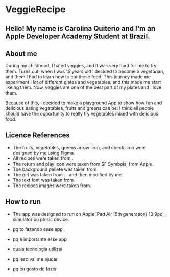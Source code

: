 #  VeggieRecipe

## Hello! My name is Carolina Quiterio and I'm an Apple Developer Academy Student at Brazil.


## About me
During my childhood, I hated veggies, and it was very hard for me to try them. Turns out, when I was 15 years old I
decided to become a vegetarian, and them I had to learn how to eat these food. This journey made me experiment I lot 
of different plates and vegetables, and this made me start likeing them. Now, veggies are one of the best part of my 
plates and I love them.

Because of this, I decided to make a playground App to show how fun and delicious eating vegetables, fruits and greens can be. 
I think all people should have the opportunity to really try vegetables mixed with delicious food.

## Licence References
- The fruits, vegetables, greens arrow icon, and check icon were designed by me using Figma.
- All recipes were taken from .
- The return and play icon were taken from SF Symbols, from Apple.
- The background pallete was taken from
- The girl was taken from ... and then modified by me.
- The text font was taken from.
- The recipes images were taken from.


## How to run
- The app was designed to run on Apple iPad Air (5th generation) 10:9pol, simulator ou phisic device.

- pq to fazendo esse app
- pq e importante esse app

- quais tecnologia utilizei
- pq isso vai me ajudar
- pq eu gosto de fazer

